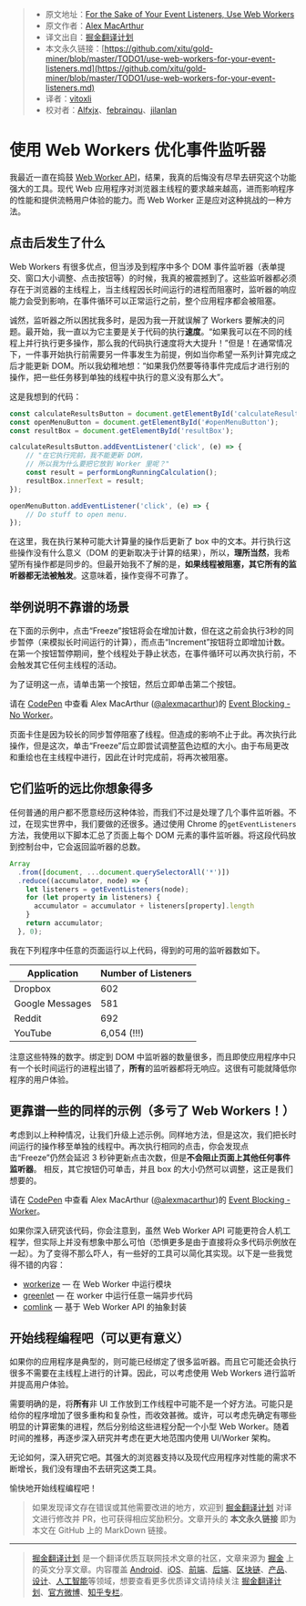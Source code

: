> * 原文地址：[For the Sake of Your Event Listeners, Use Web Workers](https://macarthur.me/posts/use-web-workers-for-your-event-listeners)
> * 原文作者：[Alex MacArthur](https://macarthur.me/)
> * 译文出自：[掘金翻译计划](https://github.com/xitu/gold-miner)
> * 本文永久链接：[https://github.com/xitu/gold-miner/blob/master/TODO1/use-web-workers-for-your-event-listeners.md](https://github.com/xitu/gold-miner/blob/master/TODO1/use-web-workers-for-your-event-listeners.md)
> * 译者：[vitoxli](https://github.com/vitoxli)
> * 校对者：[Alfxjx](https://github.com/Alfxjx)、[febrainqu](https://github.com/febrainqu)、[jilanlan](https://github.com/jilanlan)

# 使用 Web Workers 优化事件监听器

我最近一直在捣鼓 [Web Worker API](https://developer.mozilla.org/en-US/docs/Web/API/Web_Workers_API/Using_web_workers)，结果，我真的后悔没有尽早去研究这个功能强大的工具。现代 Web 应用程序对浏览器主线程的要求越来越高，进而影响程序的性能和提供流畅用户体验的能力。而 Web Worker 正是应对这种挑战的一种方法。

## 点击后发生了什么

Web Workers 有很多优点，但当涉及到程序中多个 DOM 事件监听器（表单提交、窗口大小调整、点击按钮等）的时候，我真的被震撼到了。这些监听器都必须存在于浏览器的主线程上，当主线程因长时间运行的进程而阻塞时，监听器的响应能力会受到影响，在事件循环可以正常运行之前，整个应用程序都会被阻塞。

诚然，监听器之所以困扰我多时，是因为我一开就误解了 Workers 要解决的问题。最开始，我一直以为它主要是关于代码的执行**速度**。“如果我可以在不同的线程上并行执行更多操作，那么我的代码执行速度将大大提升！”但是！在通常情况下，一件事开始执行前需要另一件事发生为前提，例如当你希望一系列计算完成之后才能更新 DOM。所以我幼稚地想：“如果我仍然要等待事件完成后才进行别的操作，把一些任务移到单独的线程中执行的意义没有那么大”。

这是我想到的代码：

```javascript
const calculateResultsButton = document.getElementById('calculateResultsButton');
const openMenuButton = document.getElementById('#openMenuButton');
const resultBox = document.getElementById('resultBox');

calculateResultsButton.addEventListener('click', (e) => {
    // "在它执行完前，我不能更新 DOM，
    // 所以我为什么要把它放到 Worker 里呢？"
    const result = performLongRunningCalculation();
    resultBox.innerText = result;
});

openMenuButton.addEventListener('click', (e) => {
    // Do stuff to open menu. 
});
```

在这里，我在执行某种可能大计算量的操作后更新了 box 中的文本。并行执行这些操作没有什么意义（DOM 的更新取决于计算的结果），所以，**理所当然**，我希望所有操作都是同步的。但最开始我不了解的是，**如果线程被阻塞，**其它**所有的监听器都无法被触发**。这意味着，操作变得不可靠了。

## 举例说明不靠谱的场景

在下面的示例中，点击“Freeze”按钮将会在增加计数，但在这之前会执行3秒的同步暂停（来模拟长时间运行的计算），而点击“Increment”按钮将立即增加计数。在第一个按钮暂停期间，整个线程处于静止状态，在事件循环可以再次执行前，不会触发其它任何主线程的活动。

为了证明这一点，请单击第一个按钮，然后立即单击第二个按钮。

请在 <a href='https://codepen.io'>CodePen</a> 中查看 Alex MacArthur (<a href='https://codepen.io/alexmacarthur'>@alexmacarthur</a>)的 <a href='https://codepen.io/alexmacarthur/pen/XWWKyGe'>Event Blocking - No Worker</a>。

页面卡住是因为较长的同步暂停阻塞了线程。但造成的影响不止于此。再次执行此操作，但是这次，单击“Freeze”后立即尝试调整蓝色边框的大小。由于布局更改和重绘也在主线程中进行，因此在计时完成前，将再次被阻塞。

## 它们监听的远比你想象得多

任何普通的用户都不愿意经历这种体验，而我们不过是处理了几个事件监听器。不过，在现实世界中，我们要做的还很多。通过使用 Chrome 的`getEventListeners`方法，我使用以下脚本汇总了页面上每个 DOM 元素的事件监听器。将这段代码放到控制台中，它会返回监听器的总数。

```javascript
Array
  .from([document, ...document.querySelectorAll('*')])
  .reduce((accumulator, node) => {
    let listeners = getEventListeners(node);
    for (let property in listeners) {
      accumulator = accumulator + listeners[property].length
    }
    return accumulator;
  }, 0);
```

我在下列程序中任意的页面运行以上代码，得到的可用的监听器数如下。

| Application     | Number of Listeners |
| --------------- | ------------------- |
| Dropbox         | 602                 |
| Google Messages | 581                 |
| Reddit          | 692                 |
| YouTube         | 6,054 (!!!)         |

注意这些特殊的数字。绑定到 DOM 中监听器的数量很多，而且即使应用程序中只有一个长时间运行的进程出错了，**所有**的监听器都将无响应。这很有可能就降低你程序的用户体验。

## 更靠谱一些的同样的示例（多亏了 Web Workers！）

考虑到以上种种情况，让我们升级上述示例。同样地方法，但是这次，我们把长时间运行的操作移至单独的线程中。再次执行相同的点击，你会发现点击“Freeze”仍然会延迟 3 秒钟更新点击次数，但是**不会阻止页面上其他任何事件监听器**。 相反，其它按钮仍可单击，并且 box 的大小仍然可以调整，这正是我们想要的。

请在 <a href='https://codepen.io'>CodePen</a> 中查看 Alex MacArthur (<a href='https://codepen.io/alexmacarthur'>@alexmacarthur</a>)的 <a href='https://codepen.io/alexmacarthur/pen/qBEORdO'>Event Blocking - Worker</a>。

如果你深入研究该代码，你会注意到，虽然 Web Worker API 可能更符合人机工程学，但实际上并没有想象中那么可怕（恐惧更多是由于直接将众多代码示例放在一起）。为了变得不那么吓人，有一些好的工具可以简化其实现。以下是一些我觉得不错的内容：

* [workerize](https://github.com/developit/workerize) — 在 Web Worker 中运行模块
* [greenlet](https://github.com/developit/greenlet) — 在 worker 中运行任意一端异步代码
* [comlink](https://github.com/GoogleChromeLabs/comlink) — 基于 Web Worker API 的抽象封装

## 开始线程编程吧（可以更有意义）

如果你的应用程序是典型的，则可能已经绑定了很多监听器。而且它可能还会执行很多不需要在主线程上进行的计算。因此，可以考虑使用 Web Workers 进行监听并提高用户体验。

需要明确的是，将**所有**非 UI 工作放到工作线程中可能不是一个好方法。可能只是给你的程序增加了很多重构和复杂性，而收效甚微。或许，可以考虑先确定有哪些明显的计算密集的进程，然后分别给这些进程分配一个小型 Web Worker。随着时间的推移，再逐步深入研究并考虑在更大地范围内使用 UI/Worker 架构。

无论如何，深入研究它吧。其强大的浏览器支持以及现代应用程序对性能的需求不断增长，我们没有理由不去研究这类工具。

愉快地开始线程编程吧！

> 如果发现译文存在错误或其他需要改进的地方，欢迎到 [掘金翻译计划](https://github.com/xitu/gold-miner) 对译文进行修改并 PR，也可获得相应奖励积分。文章开头的 **本文永久链接** 即为本文在 GitHub 上的 MarkDown 链接。

---

> [掘金翻译计划](https://github.com/xitu/gold-miner) 是一个翻译优质互联网技术文章的社区，文章来源为 [掘金](https://juejin.im) 上的英文分享文章。内容覆盖 [Android](https://github.com/xitu/gold-miner#android)、[iOS](https://github.com/xitu/gold-miner#ios)、[前端](https://github.com/xitu/gold-miner#前端)、[后端](https://github.com/xitu/gold-miner#后端)、[区块链](https://github.com/xitu/gold-miner#区块链)、[产品](https://github.com/xitu/gold-miner#产品)、[设计](https://github.com/xitu/gold-miner#设计)、[人工智能](https://github.com/xitu/gold-miner#人工智能)等领域，想要查看更多优质译文请持续关注 [掘金翻译计划](https://github.com/xitu/gold-miner)、[官方微博](http://weibo.com/juejinfanyi)、[知乎专栏](https://zhuanlan.zhihu.com/juejinfanyi)。
